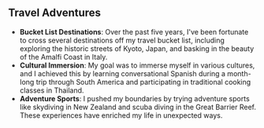 ## Travel Adventures
- **Bucket List Destinations**: Over the past five years, I've been fortunate to cross several destinations off my travel bucket list, including exploring the historic streets of Kyoto, Japan, and basking in the beauty of the Amalfi Coast in Italy.
- **Cultural Immersion**: My goal was to immerse myself in various cultures, and I achieved this by learning conversational Spanish during a month-long trip through South America and participating in traditional cooking classes in Thailand.
- **Adventure Sports**: I pushed my boundaries by trying adventure sports like skydiving in New Zealand and scuba diving in the Great Barrier Reef. These experiences have enriched my life in unexpected ways.
